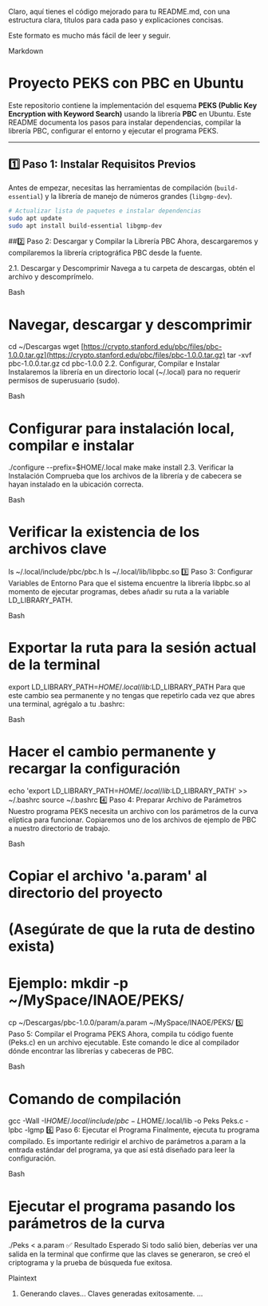 Claro, aquí tienes el código mejorado para tu README.md, con una estructura clara, títulos para cada paso y explicaciones concisas.

Este formato es mucho más fácil de leer y seguir.

Markdown

# Proyecto PEKS con PBC en Ubuntu

Este repositorio contiene la implementación del esquema **PEKS (Public Key Encryption with Keyword Search)** usando la librería **PBC** en Ubuntu. Este README documenta los pasos para instalar dependencias, compilar la librería PBC, configurar el entorno y ejecutar el programa PEKS.

---

## 1️⃣ Paso 1: Instalar Requisitos Previos

Antes de empezar, necesitas las herramientas de compilación (`build-essential`) y la librería de manejo de números grandes (`libgmp-dev`).

```bash
# Actualizar lista de paquetes e instalar dependencias
sudo apt update
sudo apt install build-essential libgmp-dev
```

##2️⃣ Paso 2: Descargar y Compilar la Librería PBC
Ahora, descargaremos y compilaremos la librería criptográfica PBC desde la fuente.

2.1. Descargar y Descomprimir
Navega a tu carpeta de descargas, obtén el archivo y descomprímelo.

Bash

# Navegar, descargar y descomprimir
cd ~/Descargas
wget [https://crypto.stanford.edu/pbc/files/pbc-1.0.0.tar.gz](https://crypto.stanford.edu/pbc/files/pbc-1.0.0.tar.gz)
tar -xvf pbc-1.0.0.tar.gz
cd pbc-1.0.0
2.2. Configurar, Compilar e Instalar
Instalaremos la librería en un directorio local (~/.local) para no requerir permisos de superusuario (sudo).

Bash

# Configurar para instalación local, compilar e instalar
./configure --prefix=$HOME/.local
make
make install
2.3. Verificar la Instalación
Comprueba que los archivos de la librería y de cabecera se hayan instalado en la ubicación correcta.

Bash

# Verificar la existencia de los archivos clave
ls ~/.local/include/pbc/pbc.h
ls ~/.local/lib/libpbc.so
3️⃣ Paso 3: Configurar Variables de Entorno
Para que el sistema encuentre la librería libpbc.so al momento de ejecutar programas, debes añadir su ruta a la variable LD_LIBRARY_PATH.

Bash

# Exportar la ruta para la sesión actual de la terminal
export LD_LIBRARY_PATH=$HOME/.local/lib:$LD_LIBRARY_PATH
Para que este cambio sea permanente y no tengas que repetirlo cada vez que abres una terminal, agrégalo a tu .bashrc:

Bash

# Hacer el cambio permanente y recargar la configuración
echo 'export LD_LIBRARY_PATH=$HOME/.local/lib:$LD_LIBRARY_PATH' >> ~/.bashrc
source ~/.bashrc
4️⃣ Paso 4: Preparar Archivo de Parámetros
Nuestro programa PEKS necesita un archivo con los parámetros de la curva elíptica para funcionar. Copiaremos uno de los archivos de ejemplo de PBC a nuestro directorio de trabajo.

Bash

# Copiar el archivo 'a.param' al directorio del proyecto
# (Asegúrate de que la ruta de destino exista)
# Ejemplo: mkdir -p ~/MySpace/INAOE/PEKS/
cp ~/Descargas/pbc-1.0.0/param/a.param ~/MySpace/INAOE/PEKS/
5️⃣ Paso 5: Compilar el Programa PEKS
Ahora, compila tu código fuente (Peks.c) en un archivo ejecutable. Este comando le dice al compilador dónde encontrar las librerías y cabeceras de PBC.

Bash

# Comando de compilación
gcc -Wall -I$HOME/.local/include/pbc -L$HOME/.local/lib -o Peks Peks.c -lpbc -lgmp
6️⃣ Paso 6: Ejecutar el Programa
Finalmente, ejecuta tu programa compilado. Es importante redirigir el archivo de parámetros a.param a la entrada estándar del programa, ya que así está diseñado para leer la configuración.

Bash

# Ejecutar el programa pasando los parámetros de la curva
./Peks < a.param
✅ Resultado Esperado
Si todo salió bien, deberías ver una salida en la terminal que confirme que las claves se generaron, se creó el criptograma y la prueba de búsqueda fue exitosa.

Plaintext

1. Generando claves...
Claves generadas exitosamente.
...
